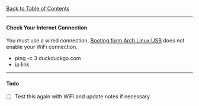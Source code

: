 [Back to Table of Contents](../README.md)
***

#### Check Your Internet Connection
You must use a wired connection.  [Booting form Arch Linux
USB](boot-from-usb.com) does not enable your WiFi connection.

* ping -c 3 duckduckgo.com
* ip link


---
#### Todo
- [ ] Test this again with WiFi and update notes if necessary.
